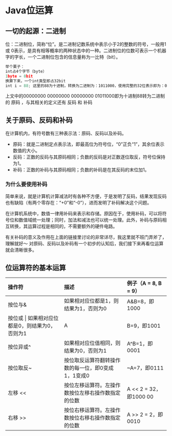 # Java位运算 

  
## 一切的起源：二进制
位：二进制位，简称“位”。是二进制记数系统中表示小于2的整数的符号，一般用1或 0表示，是具有相等概率的两种状态中的一种。二进制位的位数可表示一个机器字的字长，一个二进制位包含的信息量称为一比特（bit）。
```js
举个栗子：
int占4个字节（byte）
1byte = 8bit
换算下来，一个int类型即占32bit
int i = 88; 这里的88为十进制，转换为二进制为：1011000，使用完整的32位表示即为：00000000 00000000 00000000 01011000
```

上文中的00000000 00000000 00000000 01011000即为十进制88转为二进制的 原码 ，与其相关的定义还有 反码 和 补码

## 关于原码、反码和补码
在计算机内，有符号数有三种表示法：原码、反码以及补码。

* 原码：就是二进制定点表示法，即最高位为符号位，“0”正负“1”，其余位表示数值的大小。
* 反码：正数的反码与其原码相同；负数的反码是对正数逐位取反，符号位保持为1。
* 补码：正数的补码与其原码相同；负数的补码是在其反码的末位加1。

### 为什么要使用补码
简单来说，就是计算机计算减法时有各种不方便，于是发明了反码，结果发现反码也有缺陷（有两个零存在：“+0”和“-0”），进而发明了补码解决这个问题。

在计算机系统中，数值一律用补码来表示和存储。原因在于，使用补码，可以将符号位和数值域统一处理；同时，加法和减法也可以统一处理。此外，补码与原码相互转换，其运算过程是相同的，不需要额外的硬件电路。

有关补码的意义及作用在上面的链接里讨论的非常详尽，我这里就不班门弄斧了，理解就好～
对原码、反码以及补码有一个初步的认知后，我们接下来再看位运算就会清晰很多。

## 位运算符的基本运算
| 操作符 	|描述 	|例子（A = 8, B = 9）|
| :------- | :------- | :------|
| 按位与& 	 |如果相对应位都是1，则结果为1，否则为0 	|  A&B=8，即1000 |
| 按位或    \| 如果相对应位都是0，则结果为0，否则为1 	|  A|B=9，即1001  |
| 按位异或^   |	如果相对应位值相同，则结果为0，否则为1 	 | A^B=1，即0001 |
| 按位取反~   |	按位取反运算符翻转操作数的每一位，即0变成1，1变成0   |	~A=7，即0111 |
| 左移 << 	 |按位左移运算符。左操作数按位左移右操作数指定的位数 	 | A << 2 = 32，即1000 00 |
| 右移 >> 	 | 按位右移运算符。左操作数按位右移右操作数指定的位数 	| A >> 2 = 2，即0010 |

